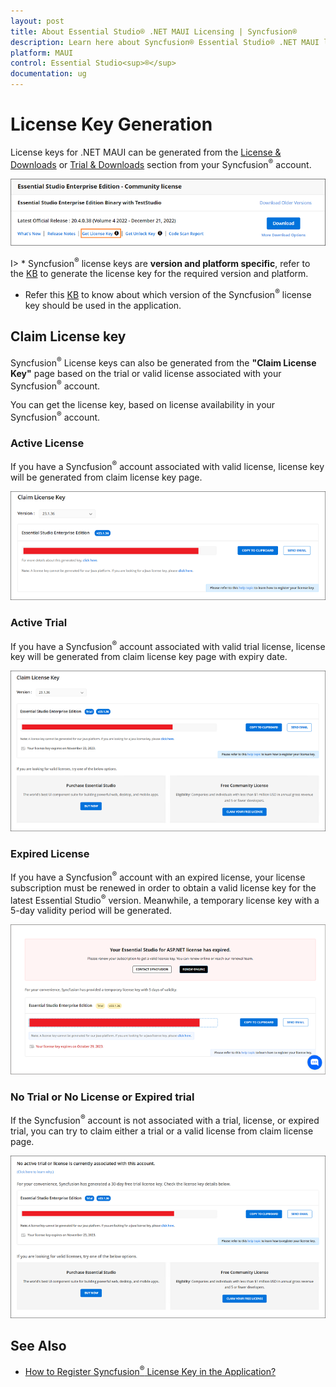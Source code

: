 ```yaml
---
layout: post
title: About Essential Studio® .NET MAUI Licensing | Syncfusion®
description: Learn here about Syncfusion® Essential Studio® .NET MAUI license key, how to generate the license key, how to register the license key, and more details.
platform: MAUI
control: Essential Studio<sup>®</sup>
documentation: ug
---
```



# License Key Generation

License keys for .NET MAUI can be generated from the [License & Downloads](https://www.syncfusion.com/account/downloads) or [Trial & Downloads](https://www.syncfusion.com/account/manage-trials/downloads) section from your Syncfusion<sup>®</sup> account. 

![Get License Key](licensing-images/generate-license.png)

I> * Syncfusion<sup>®</sup> license keys are **version and platform specific**, refer to the [KB](https://support.syncfusion.com/kb/article/7898/how-to-generate-license-key-for-licensed-products) to generate the license key for the required version and platform.
* Refer this [KB](https://support.syncfusion.com/kb/article/7865/which-version-syncfusion-license-key-should-i-use-in-my-application) to know about which version of the Syncfusion<sup>®</sup> license key should be used in the application.

## Claim License key

Syncfusion<sup>®</sup> License keys can also be generated from the **"Claim License Key"** page based on the trial or valid license associated with your Syncfusion<sup>®</sup> account.

You can get the license key, based on license availability in your Syncfusion<sup>®</sup> account.

### Active License

If you have a Syncfusion<sup>®</sup> account associated with valid license, license key will be generated from claim license key page.

![Active License](licensing-images/active-license.png)

### Active Trial

If you have a Syncfusion<sup>®</sup> account associated with valid trial license, license key will be generated from claim license key page with expiry date.

![Active Trial](licensing-images/active-trial.png)

### Expired License

If you have a Syncfusion<sup>®</sup> account with an expired license, your license subscription must be renewed in order to obtain a valid license key for the latest Essential Studio<sup>®</sup> version. Meanwhile, a temporary license key with a 5-day validity period will be generated.

![Expired License](licensing-images/expired-license.png)

### No Trial or No License or Expired trial

If the Syncfusion<sup>®</sup> account is not associated with a trial, license, or expired trial, you can try to claim either a trial or a valid license from claim license page.

![No Trial or No License](licensing-images/no-active-trial-or-license.png)

## See Also

* [How to Register Syncfusion<sup>®</sup> License Key in the Application?](https://help.syncfusion.com/maui/licensing/how-to-register-in-an-application)
